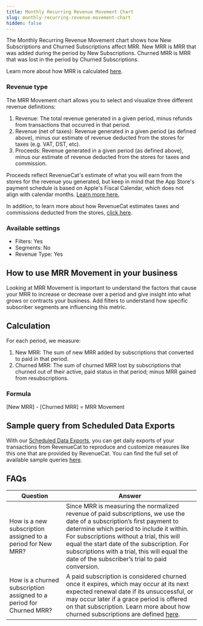 ```yaml
---
title: Monthly Recurring Revenue Movement Chart
slug: monthly-recurring-revenue-movement-chart
hidden: false
---
```


The Monthly Recurring Revenue Movement chart shows how New Subscriptions and Churned Subscriptions affect MRR. New MRR is MRR that was added during the period by New Subscriptions. Churned MRR is MRR that was lost in the period by Churned Subscriptions.

Learn more about how MRR is calculated [here](/dashboard-and-metrics/charts/monthly-recurring-revenue-mrr-chart).

### Revenue type

The MRR Movement chart allows you to select and visualize three different revenue definitions:

1. Revenue: The total revenue generated in a given period, minus refunds from transactions that occurred in that period.
2. Revenue (net of taxes): Revenue generated in a given period (as defined above), minus our estimate of revenue deducted from the stores for taxes (e.g. VAT, DST, etc).
3. Proceeds: Revenue generated in a given period (as defined above), minus our estimate of revenue deducted from the stores for taxes and commission.

Proceeds reflect RevenueCat's estimate of what you will earn from the stores for the revenue you generated, but keep in mind that the App Store's payment schedule is based on Apple's Fiscal Calendar, which does not align with calendar months. [Learn more here.](https://www.revenuecat.com/blog/growth/apple-fiscal-calendar-year-payment-dates/)

In addition, to learn more about how RevenueCat estimates taxes and commissions deducted from the stores, [click here](/dashboard-and-metrics/taxes-and-commissions).

### Available settings

- Filters: Yes
- Segments: No
- Revenue Type: Yes

## How to use MRR Movement in your business

Looking at MRR Movement is important to understand the factors that cause your MRR to increase or decrease over a period and give insight into what grows or contracts your business. Add filters to understand how specific subscriber segments are influencing this metric.

## Calculation

For each period, we measure:

1. New MRR: The sum of new MRR added by subscriptions that converted to paid in that period.
2. Churned MRR: The sum of churned MRR lost by subscriptions that churned out of their active, paid status in that period; minus MRR gained from resubscriptions.

### Formula

[New MRR] - [Churned MRR] = MRR Movement

## Sample query from Scheduled Data Exports

With our [Scheduled Data Exports](/integrations/scheduled-data-exports), you can get daily exports of your transactions from RevenueCat to reproduce and customize measures like this one that are provided by RevenueCat. You can find the full set of available sample queries [here](/integrations/scheduled-data-exports#sample-queries-for-revenuecat-measures).

## FAQs

| Question                                                            | Answer                                                                                                                                                                                                                                                                                                                                                               |
| ------------------------------------------------------------------- | -------------------------------------------------------------------------------------------------------------------------------------------------------------------------------------------------------------------------------------------------------------------------------------------------------------------------------------------------------------------- |
| How is a new subscription assigned to a period for New MRR?         | Since MRR is measuring the normalized revenue of paid subscriptions, we use the date of a subscription’s first payment to determine which period to include it within. For subscriptions without a trial, this will equal the start date of the subscription. For subscriptions with a trial, this will equal the date of the subscriber’s trial to paid conversion. |
| How is a churned subscription assigned to a period for Churned MRR? | A paid subscription is considered churned once it expires, which may occur at its next expected renewal date if its unsuccessful, or may occur later if a grace period is offered on that subscription. Learn more about how churned subscriptions are defined [here](/dashboard-and-metrics/charts/churn-chart).                                                    |
